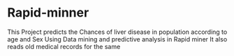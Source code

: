 # Rapid-minner
This Project predicts the Chances of liver disease in population according to age and Sex Using Data mining and predictive analysis in Rapid miner
It also reads old medical records for the same
